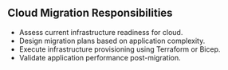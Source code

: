 ## Cloud Migration Responsibilities

- Assess current infrastructure readiness for cloud.
- Design migration plans based on application complexity.
- Execute infrastructure provisioning using Terraform or Bicep.
- Validate application performance post-migration. 